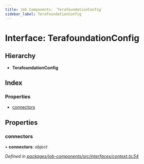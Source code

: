 ```yaml
---
title: Job Components: `TerafoundationConfig`
sidebar_label: TerafoundationConfig
---
```


# Interface: TerafoundationConfig

## Hierarchy

* **TerafoundationConfig**

## Index

### Properties

* [connectors](terafoundationconfig.md#connectors)

## Properties

###  connectors

• **connectors**: *object*

*Defined in [packages/job-components/src/interfaces/context.ts:54](https://github.com/terascope/teraslice/blob/78714a985/packages/job-components/src/interfaces/context.ts#L54)*
